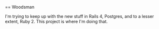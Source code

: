 == Woodsman

I'm trying to keep up with the new stuff in Rails 4, Postgres, and to a lesser extent, Ruby 2. This project is where I'm doing that.

